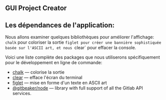 GUI Project Creator
-

## Les dépendances de l'application: 

Nous allons examiner quelques bibliothèques pour améliorer l'affichage: `chalk` pour coloriser la sortie 
`figlet pour créer une bannière sophistiquée basée sur l'ASCII art, et nous `clear` pour effacer la console.

Voici une liste complète des packages que nous utiliserons spécifiquement pour le développement en ligne de commande:

+ [chalk](https://www.npmjs.com/package/chalk) — colorise la sortie
+ [clear](https://www.npmjs.com/package/clear) — efface l'écran du terminal
+ [figlet](https://www.npmjs.com/package/figlet) — mise en forme d'un texte en ASCII art
+ [@gitbeaker/node](https://www.npmjs.com/package/@gitbeaker/node) — library with full support of all the Gitlab API services.
